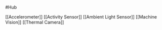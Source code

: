 #Hub 

[[Accelerometer]]
[[Activity Sensor]]
[[Ambient Light Sensor]]
[[Machine Vision]]
[[Thermal Camera]]